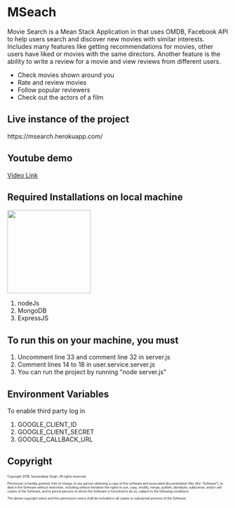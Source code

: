 <h1>MSeach</h1>


<p>Movie Search is a Mean Stack Application in that uses OMDB, Facebook API to help users search and discover new movies with similar interests. Includes many features like getting recommendations for movies, other users have liked or movies with the same directors. Another feature is the ability to write a review for a movie and view reviews from different users.</p>
<ul>
  <li>Check movies shown around you</li>
  <li>Rate and review movies</li>
  <li>Follow popular reviewers</li>
  <li>Check out the actors of a film</li>
</ul>






<h2>Live instance of the project
</h2>
<p>https://msearch.herokuapp.com/ </p>


<h2>Youtube demo</h2>
<a href="https://www.youtube.com/watch?v=tAT9DPmBRKQ" > Video Link</a>

<h2>Required Installations on local machine</h2>
<img src="https://excellentwebworld.com/wp-content/uploads/2017/09/images-3.jpg" height=190px>

<ol>
  <li>nodeJs</li>
  <li>MongoDB</li>
  <li>ExpressJS</li>
</ol>  





<h2>To run this on your machine, you must</h2>
<ol>
  <li>Uncomment line 33 and comment line 32 in server.js</li>
  <li>Comment lines 14 to 18 in user.service.server.js﻿</li>
  <li>You can run the project by running "node server.js"</li>
</ol>  

 
<h2>Environment Variables</h2>
<p>To enable third party log in </p>
<ol>
  <li>GOOGLE_CLIENT_ID</li>
  <li>GOOGLE_CLIENT_SECRET</li>
  <li>GOOGLE_CALLBACK_URL</li>
</ol>  

<h2>Copyright</h2>
<p style="font-size:50%;">Copyright 2016, Sanamdeep Singh, All rights reserved.</p>
 

<p style="font-size:50%;">Permission is hereby granted, free of charge, to any person obtaining a copy
of this software and associated documentation files (the "Software"), to deal
in the Software without restriction, including without limitation the rights
to use, copy, modify, merge, publish, distribute, sublicense, and/or sell
copies of the Software, and to permit persons to whom the Software is
furnished to do so, subject to the following conditions:</p>

<p style="font-size:50%;">The above copyright notice and this permission notice shall be included in
all copies or substantial portions of the Software.</p>
